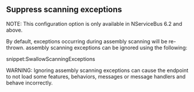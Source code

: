 

## Suppress scanning exceptions

NOTE: This configuration option is only available in NServiceBus 6.2 and above.

By default, exceptions occurring during assembly scanning will be re-thrown. assembly scanning exceptions can be ignored using the following:

snippet:SwallowScanningExceptions

WARNING: Ignoring assembly scanning exceptions can cause the endpoint to not load some features, behaviors, messages or message handlers and behave incorrectly.
